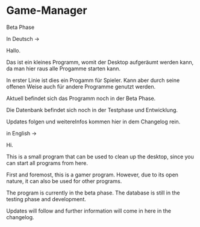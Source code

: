 # Game-Manager
Beta Phase

In Deutsch -> 

Hallo.

Das ist ein kleines Programm, womit der Desktop aufgeräumt werden kann, da man hier raus alle Progamme starten kann.

In erster Linie ist dies ein Progamm für Spieler. Kann aber durch seine offenen Weise auch für andere Programme genutzt werden.

Aktuell befindet sich das Programm noch in der Beta Phase.

Die Datenbank befindet sich noch in der Testphase und Entwicklung.

Updates folgen und weitereInfos kommen hier in dem Changelog rein.

in English -> 

Hi.

This is a small program that can be used to clean up the desktop, since you can start all programs from here.

First and foremost, this is a gamer program. However, due to its open nature, it can also be used for other programs.

The program is currently in the beta phase.
The database is still in the testing phase and development.

Updates will follow and further information will come in here in the changelog.
